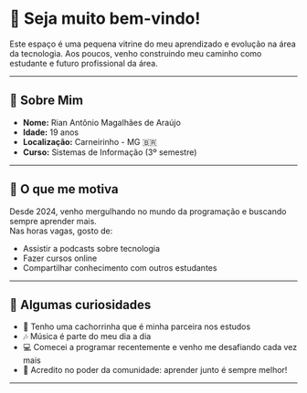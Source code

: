 # 👋 Seja muito bem-vindo!

Este espaço é uma pequena vitrine do meu aprendizado e evolução na área da tecnologia. Aos poucos, venho construindo meu caminho como estudante e futuro profissional da área.

---

## 🧾 Sobre Mim

- **Nome:** Rian Antônio Magalhães de Araújo  
- **Idade:** 19 anos  
- **Localização:** Carneirinho - MG 🇧🇷  
- **Curso:** Sistemas de Informação (3º semestre)

---

## 🌱 O que me motiva

Desde 2024, venho mergulhando no mundo da programação e buscando sempre aprender mais.  
Nas horas vagas, gosto de:

- Assistir a podcasts sobre tecnologia  
- Fazer cursos online  
- Compartilhar conhecimento com outros estudantes

---

## 💬 Algumas curiosidades

- 🐶 Tenho uma cachorrinha que é minha parceira nos estudos  
- 🎶 Música é parte do meu dia a dia  
- 💻 Comecei a programar recentemente e venho me desafiando cada vez mais  
- 🤝 Acredito no poder da comunidade: aprender junto é sempre melhor!

---

